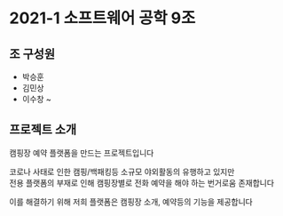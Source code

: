 # 2021-1 소프트웨어 공학 9조

## 조 구성원

- 박승훈
- 김민상
- 이수창
~

## 프로젝트 소개

캠핑장 예약 플랫폼을 만드는 프로젝트입니다

코로나 사태로 인한 캠핑/백패킹등 소규모 야외활동의 유행하고 있지만  
전용 플랫폼의 부재로 인해 캠핑장별로 전화 예약을 해야 하는 번거로움 존재합니다
 
이를 해결하기 위해 저희 플랫폼은 캠핑장 소개, 예약등의 기능을 제공합니다
